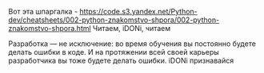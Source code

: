 Вот эта шпаргалка - https://code.s3.yandex.net/Python-dev/cheatsheets/002-python-znakomstvo-shpora/002-python-znakomstvo-shpora.html
Читаем, iDONi, читаем


Разработка — не исключение: во время обучения вы постоянно будете делать ошибки в коде. И на протяжении всей своей карьеры разработчика вы тоже будете делать ошибки. 
iDONi признавайся
